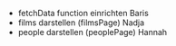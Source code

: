 - fetchData function einrichten     Baris
- films darstellen (filmsPage)      Nadja
- people darstellen (peoplePage)    Hannah
